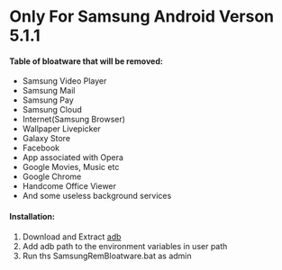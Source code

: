 <h1>Only For Samsung Android Verson 5.1.1</h1>
<h4>Table of bloatware that will be removed:</h6>
<ul>
 <li>Samsung Video Player</li>
 <li>Samsung Mail</li>
 <li>Samsung Pay</li>
 <li>Samsung Cloud</li>
 <li>Internet(Samsung Browser)</li>
 <li>Wallpaper Livepicker</li>
 <li>Galaxy Store</li>
 <li>Facebook</li>
 <li>App associated with Opera</li>
 <li>Google Movies, Music etc</li>
 <li>Google Chrome</li>
 <li>Handcome Office Viewer</li>
 <li>And some useless background services</li>
</ul>


<h4>Installation:</h6>
<ol type="1">
 <li>Download and Extract <a href="https://dl.google.com/android/repository/platform-tools-latest-windows.zip">adb</a></li>
 <li>Add adb path to the environment variables in user path</li>
 <li>Run ths SamsungRemBloatware.bat as admin</li>
</ol>
